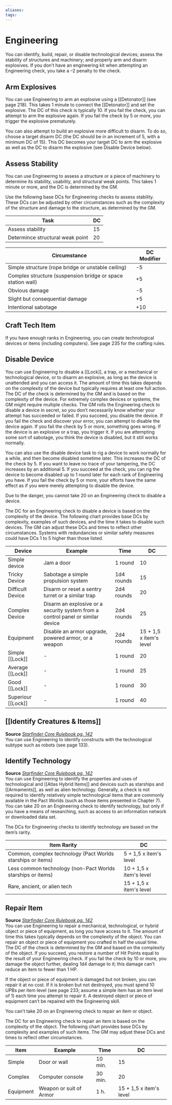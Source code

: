 ```yaml
---
aliases: 
tags: 
---
```


# Engineering

You can identify, build, repair, or disable technological devices; assess the stability of structures and machinery; and properly arm and disarm explosives. If you don’t have an engineering kit when attempting an Engineering check, you take a –2 penalty to the check.

## Arm Explosives

You can use Engineering to arm an explosive using a [[Detonator]] (see page 218). This takes 1 minute to connect the [[Detonator]] and set the explosive. The DC of this check is typically 10. If you fail the check, you can attempt to arm the explosive again. If you fail the check by 5 or more, you trigger the explosive prematurely.  
  
You can also attempt to build an explosive more difficult to disarm. To do so, choose a target disarm DC (the DC should be in an increment of 5, with a minimum DC of 15). This DC becomes your target DC to arm the explosive as well as the DC to disarm the explosive (see Disable Device below).

## Assess Stability

You can use Engineering to assess a structure or a piece of machinery to determine its stability, usability, and structural weak points. This takes 1 minute or more, and the DC is determined by the GM.  
  
Use the following base DCs for Engineering checks to assess stability. These DCs can be adjusted by other circumstances such as the complexity of the structure and damage to the structure, as determined by the GM.

| Task                             | DC  |
| -------------------------------- | --- |
| Assess stability                 | 15  |
| Determince structural weak point | 20    |

| Circumstance                                                | DC Modifier |
| ----------------------------------------------------------- | ----------- |
| Simple structure (rope bridge or unstable ceiling)          | -5          |
| Complex structure (suspension bridge or space station wall) | +5          |
| Obvious damage                                              | -5          |
| Slight but consequential damage                             | +5          |
| Intentional sabotage                                        | +10            |

## Craft Tech Item

If you have enough ranks in Engineering, you can create technological devices or items (including computers). See page 235 for the crafting rules.

## Disable Device

You can use Engineering to disable a [[Lock]], a trap, or a mechanical or technological device, or to disarm an explosive, as long as the device is unattended and you can access it. The amount of time this takes depends on the complexity of the device but typically requires at least one full action. The DC of the check is determined by the GM and is based on the complexity of the device. For extremely complex devices or systems, the GM might require multiple checks. The GM rolls the Engineering check to disable a device in secret, so you don’t necessarily know whether your attempt has succeeded or failed. If you succeed, you disable the device. If you fail the check and discover your error, you can attempt to disable the device again. If you fail the check by 5 or more, something goes wrong. If the device is an explosive or a trap, you trigger it. If you are attempting some sort of sabotage, you think the device is disabled, but it still works normally.  
  
You can also use the disable device task to rig a device to work normally for a while, and then become disabled sometime later. This increases the DC of the check by 5. If you want to leave no trace of your tampering, the DC increases by an additional 5. If you succeed at the check, you can rig the device to become disabled up to 1 round later for each rank of Engineering you have. If you fail the check by 5 or more, your efforts have the same effect as if you were merely attempting to disable the device.  
  
Due to the danger, you cannot take 20 on an Engineering check to disable a device.  
  
The DC for an Engineering check to disable a device is based on the complexity of the device. The following chart provides base DCs by complexity, examples of such devices, and the time it takes to disable such devices. The GM can adjust these DCs and times to reflect other circumstances. Systems with redundancies or similar safety measures could have DCs 1 to 5 higher than those listed.

| Device           | Example                                                                         | Time       | DC                      |
| ---------------- | ------------------------------------------------------------------------------- | ---------- | ----------------------- |
| Simple device    | Jam a door                                                                      | 1 round    | 10                      |
| Tricky Device    | Sabotage a simple propulsion system                                             | 1d4 rounds | 15                      |
| Difficult Device | Disarm or reset a sentry turret or a similar trap                               | 2d4 rounds | 20                      |
| Complex Device   | Disarm an explosive or a security system from a control panel or similar device | 2d4 rounds | 25                      |
| Equipment        | Disable an armor upgrade, powered armor, or a weapon                            | 2d4 rounds | 15 + 1,5 x item's level |
| Simple [[Lock]]      |        -                                                                         | 1 round    | 20                      |
| Average [[Lock]]     |    -                                                                             | 1 round    | 25                      |
| Good [[Lock]]        |     -                                                                            | 1 round    | 30                      |
| Superiour [[Lock]]   |                       -                                                          | 1 round    | 40                        |

## [[Identify Creatures & Items]]

**Source** [_Starfinder Core Rulebook pg. 142_](https://paizo.com/products/btpy9ssr?Starfinder-Core-Rulebook)  
You can use Engineering to identify constructs with the technological subtype such as robots (see page 133).

## Identify Technology

**Source** [_Starfinder Core Rulebook pg. 142_](https://paizo.com/products/btpy9ssr?Starfinder-Core-Rulebook)  
You can use Engineering to identify the properties and uses of technological and [[Atlas Hybrid Items]] and devices such as starships and [[Armaments]], as well as alien technology. Generally, a check is not required to identify relatively simple technological items that are commonly available in the Pact Worlds (such as those items presented in Chapter 7). You can take 20 on an Engineering check to identify technology, but only if you have a means of researching, such as access to an information network or downloaded data set.  
  
The DCs for Engineering checks to identify technology are based on the item’s rarity.

| Item Rarity                                                 | DC                      |
| ----------------------------------------------------------- | ----------------------- |
| Common, complex technology (Pact Worlds starships or items) | 5 + 1,5 x item's level  |
| Less common technology (non-Pact Worlds starships or items) | 10 + 1,5 x item's level |
| Rare, ancient, or alien tech                                | 15 + 1,5 x item's level                        |

## Repair Item

**Source** [_Starfinder Core Rulebook pg. 142_](https://paizo.com/products/btpy9ssr?Starfinder-Core-Rulebook)  
You can use Engineering to repair a mechanical, technological, or hybrid object or piece of equipment, as long you have access to it. The amount of time this takes typically depends on the complexity of the object. You can repair an object or piece of equipment you crafted in half the usual time. The DC of the check is determined by the GM and based on the complexity of the object. If you succeed, you restore a number of Hit Points equal to the result of your Engineering check. If you fail the check by 10 or more, you damage the object further, dealing 1d4 damage to it; this damage can’t reduce an item to fewer than 1 HP.  
  
If the object or piece of equipment is damaged but not broken, you can repair it at no cost. If it is broken but not destroyed, you must spend 10 UPBs per item level (see page 233; assume a simple item has an item level of 1) each time you attempt to repair it. A destroyed object or piece of equipment can’t be repaired with the Engineering skill.  
  
You can’t take 20 on an Engineering check to repair an item or object.  
  
The DC for an Engineering check to repair an item is based on the complexity of the object. The following chart provides base DCs by complexity and examples of such items. The GM may adjust these DCs and times to reflect other circumstances.

| Item      | Example                 | Time    | DC  |
| --------- | ----------------------- | ------- | --- |
| Simple    | Door or wall            | 10 min. | 15  |
| Complex   | Computer console        | 30 min.  | 20  |
| Equipment | Weapon or suit of Armor | 1 h.     | 15 + 1,5 x item's level    |

